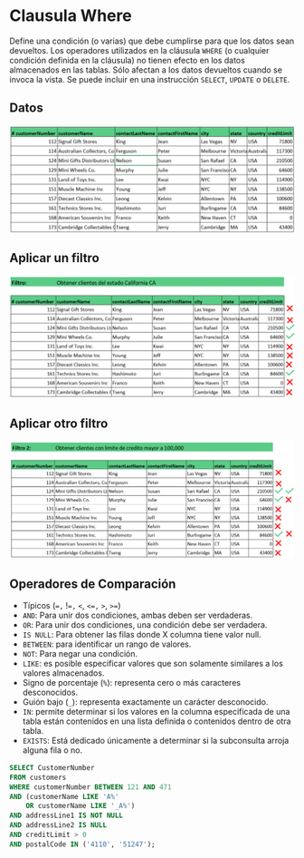 # Clausula Where

Define una condición (o varias) que debe cumplirse para que los datos sean devueltos. Los operadores utilizados en la cláusula `WHERE` (o cualquier condición definida en la cláusula) no tienen efecto en los datos almacenados en las tablas. Sólo afectan a los datos devueltos cuando se invoca la vista. Se puede incluir en una instrucción `SELECT`, `UPDATE` o `DELETE`.

## Datos

![](https://raw.githubusercontent.com/mayracmg/playground-sql-facilito/master/markdowns/EjemploDatos1.png)

## Aplicar un filtro

![](https://raw.githubusercontent.com/mayracmg/playground-sql-facilito/master/markdowns/EjemploDatos2.png)

## Aplicar otro filtro

![](https://raw.githubusercontent.com/mayracmg/playground-sql-facilito/master/markdowns/EjemploDatos3.png)

## Operadores de Comparación

- Típicos (`=,` !`=,` `<`, `<=,` `>`, `>=`)
- `AND`: Para unir dos condiciones, ambas deben ser verdaderas.
- `OR`: Para unir dos condiciones, una condición debe ser verdadera.
- `IS NULL`: Para obtener las filas donde X columna tiene valor null.
- `BETWEEN`: para identificar un rango de valores.
- `NOT`: Para negar una condición.
- `LIKE`: es posible especificar valores que son solamente similares a los valores almacenados.
- Signo de porcentaje (`%`): representa cero o más caracteres desconocidos.
- Guión bajo (`_`): representa exactamente un carácter desconocido.
- `IN`: permite determinar si los valores en la columna especificada de una tabla están contenidos en una lista definida o contenidos dentro de otra tabla.
- `EXISTS`: Está dedicado únicamente a determinar si la subconsulta arroja alguna fila o no.

```sql
SELECT CustomerNumber
FROM customers
WHERE customerNumber BETWEEN 121 AND 471
AND (customerName LIKE 'A%'
    OR customerName LIKE '_A%')
AND addressLine1 IS NOT NULL
AND addressLine2 IS NULL
AND creditLimit > 0
AND postalCode IN ('4110', '51247');
```